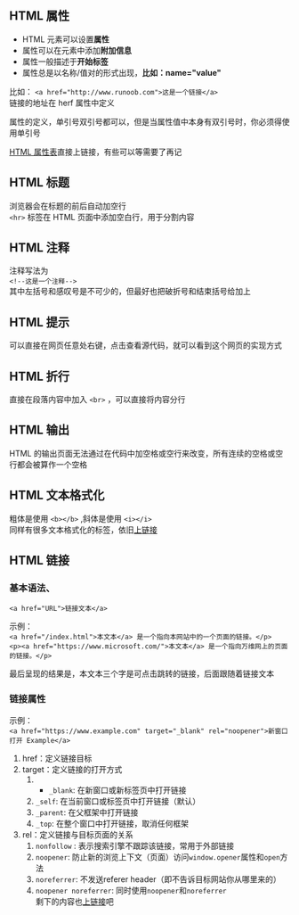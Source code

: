 ## HTML 属性

- HTML 元素可以设置**属性**
- 属性可以在元素中添加**附加信息**
- 属性一般描述于**开始标签**
- 属性总是以名称/值对的形式出现，**比如：name="value"**

比如： `<a href="http://www.runoob.com">这是一个链接</a>`  
链接的地址在 herf 属性中定义

属性的定义，单引号双引号都可以，但是当属性值中本身有双引号时，你必须得使用单引号

[HTML 属性表](https://www.runoob.com/html/html-attributes.html)直接上链接，有些可以等需要了再记

## HTML 标题

浏览器会在标题的前后自动加空行  
`<hr>` 标签在 HTML 页面中添加空白行，用于分割内容

## HTML 注释

注释写法为  
`<!--这是一个注释-->`  
其中左括号和感叹号是不可少的，但最好也把破折号和结束括号给加上

## HTML 提示

可以直接在网页任意处右键，点击查看源代码，就可以看到这个网页的实现方式

## HTML 折行

直接在段落内容中加入 `<br>` ，可以直接将内容分行

## HTML 输出

HTML 的输出页面无法通过在代码中加空格或空行来改变，所有连续的空格或空行都会被算作一个空格

## HTML 文本格式化

粗体是使用 `<b></b>` ,斜体是使用 `<i></i>`  
同样有很多文本格式化的标签，依旧[上链接](https://www.runoob.com/html/html-formatting.html)

## HTML 链接

### 基本语法、

`<a href="URL">链接文本</a>`

示例：  
`<a href="/index.html">本文本</a> 是一个指向本网站中的一个页面的链接。</p>`  
`<p><a href="https://www.microsoft.com/">本文本</a> 是一个指向万维网上的页面的链接。</p>`

最后呈现的结果是，本文本三个字是可点击跳转的链接，后面跟随着链接文本

### 链接属性

示例：  
`<a href="https://www.example.com" target="_blank" rel="noopener">新窗口打开 Example</a>`

1. href：定义链接目标
2. target：定义链接的打开方式
	1. - `_blank`: 在新窗口或新标签页中打开链接
	2. `_self`: 在当前窗口或标签页中打开链接（默认）
	3. `_parent`: 在父框架中打开链接
	4. `_top`: 在整个窗口中打开链接，取消任何框架
3. rel：定义链接与目标页面的关系
	1. `nonfollow` : 表示搜索引擎不跟踪该链接，常用于外部链接
	2. `noopener`: 防止新的浏览上下文（页面）访问`window.opener`属性和`open`方法
	3. `noreferrer`: 不发送referer header（即不告诉目标网站你从哪里来的）
	4. `noopener noreferrer`: 同时使用`noopener`和`noreferrer`  
剩下的内容也[上链接](https://www.runoob.com/html/html-links.html)吧